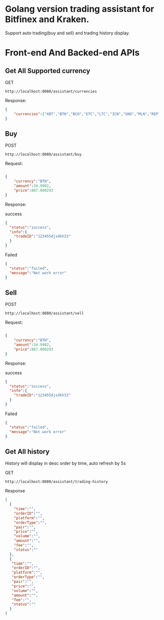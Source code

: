 # Golang version trading assistant for Bitfinex and Kraken.

Support auto trading(buy and sell) and trading history display.

# Front-end And Backed-end APIs

## Get All Supported currency

GET

    http://localhost:8080/assistant/currencies

Response:

```json
{
    "currencies":["XBT","BTH","BCH","ETC","LTC","ICN","GNO","MLN","REP"]
}

```

## Buy

POST

    http://localhost:8080/assistant/buy

Request:

```json

{
    "currency":"BTH",
    "amount":34.9982,
    "price":887.000293
}

```

Response:

success

```json
{
  "status":"success",
  "info":{
    "tradeID":"123455djsdkh33"
  }
}
```

Failed

```json
{
  "status":"failed",
  "message":"Net work error"
}
```

## Sell

POST 

    http://localhost:8080/assistant/sell

Request:

```json

{
    "currency":"BTH",
    "amount":34.9982,
    "price":887.000293
}

```

Response:

success

```json
{
  "status":"success",
  "info":{
    "tradeID":"123455djsdkh33"
  }
}
```

Failed

```json
{
  "status":"failed",
  "message":"Net work error"
}
```
      
## Get All history

History will display in desc order by time, auto refresh by 5s

GET

    http://localhost:8080/assistant/trading-history
    
Response



```json
[
  {
    "time":"",
    "orderID":"",
    "platform":"",
    "orderType":"",
    "pair":"",
    "price":"",
    "volume":"",
    "amount":"",
    "fee":"",
    "status":""
  },
  {
   "time":"",
   "orderID":"",
   "platform":"",
   "orderType":"",
   "pair":"",
   "price":"",
   "volume":"",
   "amount":"",
   "fee":"",
   "status":""
  }
]
```
      